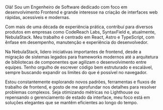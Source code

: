 Olá! Sou um Engenheiro de Software dedicado com foco em desenvolvimento Frontend e grande interesse na criação de interfaces web rápidas, acessíveis e modernas.

Com mais de uma década de experiência prática, contribuí para diversos produtos em empresas como CodeReach Labs, SyntaxField e, atualmente, NebulaStack. Meu trabalho é centrado em React, Astro e TypeScript, com ênfase em desempenho, manutenção e experiência do desenvolvedor.

Na NebulaStack, lidero iniciativas importantes de frontend, desde a migração de sistemas legados para frameworks modernos até a arquitetura de bibliotecas de componentes que agilizam o desenvolvimento entre equipes. Tenho orgulho de escrever código bem estruturado e escalável, sempre buscando expandir os limites do que é possível no navegador.

Estou constantemente explorando novos padrões, ferramentas e fluxos de trabalho de frontend, e gosto de me aprofundar nos detalhes para resolver problemas complexos. Seja otimizando métricas no Lighthouse ou repensando o gerenciamento de estado da interface, meu foco está em soluções elegantes que se mantêm eficientes ao longo do tempo.

